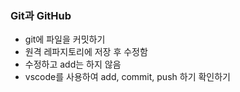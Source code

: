 ### Git과 GitHub
* git에 파일을 커밋하기
* 원격 레파지토리에 저장 후 수정함
* 수정하고 add는 하지 않음
* vscode를 사용하여 add, commit, push 하기 확인하기